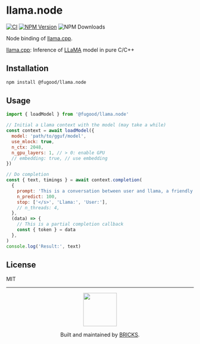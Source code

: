 # llama.node

[![CI](https://github.com/mybigday/llama.node/actions/workflows/ci.yml/badge.svg?branch=main)](https://github.com/mybigday/llama.node/actions/workflows/ci.yml)
[![NPM Version](https://img.shields.io/npm/v/%40fugood%2Fllama.node)](https://www.npmjs.com/package/@fugood/llama.node)
![NPM Downloads](https://img.shields.io/npm/dw/%40fugood%2Fllama.node)

Node binding of [llama.cpp](https://github.com/ggerganov/llama.cpp).

[llama.cpp](https://github.com/ggerganov/llama.cpp): Inference of [LLaMA](https://arxiv.org/abs/2302.13971) model in pure C/C++

## Installation

```sh
npm install @fugood/llama.node
```

## Usage

```js
import { loadModel } from '@fugood/llama.node'

// Initial a Llama context with the model (may take a while)
const context = await loadModel({
  model: 'path/to/gguf/model',
  use_mlock: true,
  n_ctx: 2048,
  n_gpu_layers: 1, // > 0: enable GPU
  // embedding: true, // use embedding
})

// Do completion
const { text, timings } = await context.completion(
  {
    prompt: 'This is a conversation between user and llama, a friendly chatbot. respond in simple markdown.\n\nUser: Hello!\nLlama:',
    n_predict: 100,
    stop: ['</s>', 'Llama:', 'User:'],
    // n_threads: 4,
  },
  (data) => {
    // This is a partial completion callback
    const { token } = data
  },
)
console.log('Result:', text)
```

## License

MIT

---

<p align="center">
  <a href="https://bricks.tools">
    <img width="90px" src="https://avatars.githubusercontent.com/u/17320237?s=200&v=4">
  </a>
  <p align="center">
    Built and maintained by <a href="https://bricks.tools">BRICKS</a>.
  </p>
</p>
